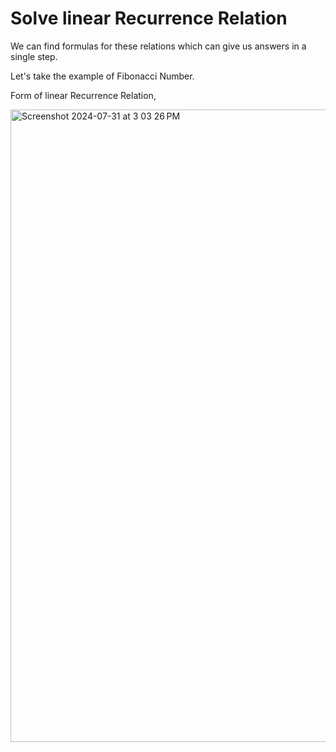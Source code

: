 # Solve linear Recurrence Relation

We can find formulas for these relations which can give us answers in a single step.

Let's take the example of Fibonacci Number.

Form of linear Recurrence Relation,

<img width="1012" alt="Screenshot 2024-07-31 at 3 03 26 PM" src="https://github.com/user-attachments/assets/1481688f-26df-4291-b5a0-2e723c48379c">
